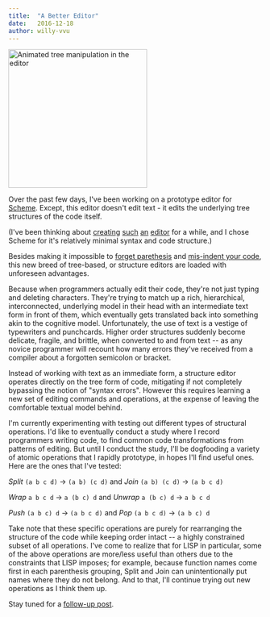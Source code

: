 ```yaml
---
title:  "A Better Editor"
date:   2016-12-18
author: willy-vvu
---
```


<img alt="Animated tree manipulation in the editor" src="/hidden-bits/assets/16-12-17-anim1.gif" width="275">

Over the past few days, I've been working on a prototype editor for [Scheme](http://www.paulgraham.com/avg.html). Except, this editor doesn't edit text - it edits the underlying tree structures of the code itself.

(I've been thinking about [creating](https://pcmonk.wordpress.com/2014/04/01/why-dont-we-have-a-general-purpose-tree-editor/) [such](http://www.lamdu.org/) [an](https://www.facebook.com/notes/kent-beck/prune-a-code-editor-that-is-not-a-text-editor/1012061842160013/) [editor](http://lighttable.com/) for a while, and I chose Scheme for it's relatively minimal syntax and code structure.)

Besides making it impossible to [forget parethesis](http://blog.interfacevision.com/design/design-visual-progarmming-languages-snapshots/) and [mis-indent your code](https://shaunlebron.github.io/parinfer/), this new breed of tree-based, or structure editors are loaded with unforeseen advantages.

Because when programmers actually edit their code, they're not just typing and deleting characters. They're trying to match up a rich, hierarchical, interconnected, underlying model in their head with an intermediate text form in front of them, which eventually gets translated back into something akin to the cognitive model. Unfortunately, the use of text is a vestige of typewriters and punchcards. Higher order structures suddenly become delicate, fragile, and brittle, when converted to and from text -- as any novice programmer will recount how many errors they've received from a compiler about a forgotten semicolon or bracket.

Instead of working with text as an immediate form, a structure editor operates directly on the tree form of code, mitigating if not completely bypassing the notion of "syntax errors". However this requires learning a new set of editing commands and operations, at the expense of leaving the comfortable textual model behind.

I'm currently experimenting with testing out different types of structural operations. I'd like to eventually conduct a study where I record programmers writing code, to find common code transformations from patterns of editing. But until I conduct the study, I'll be dogfooding a variety of atomic operations that I rapidly prototype, in hopes I'll find useful ones. Here are the ones that I've tested:

*Split* `(a b c d)` → `(a b) (c d)`
and
*Join* `(a b) (c d)` → `(a b c d)`

*Wrap* `a b c d` → `a (b c) d`
and
*Unwrap* `a (b c) d` → `a b c d`

*Push* `(a b c) d` → `(a b c d)`
and
*Pop* `(a b c d)` → `(a b c) d`

Take note that these specific operations are purely for rearranging the structure of the code while keeping order intact -- a highly constrained subset of all operations. I've come to realize that for LISP in particular, some of the above operations are more/less useful than others due to the constraints that LISP imposes; for example, because function names come first in each parenthesis grouping, Split and Join can unintentionally put names where they do not belong. And to that, I'll continue trying out new operations as I think them up.

Stay tuned for a [follow-up post](/hidden-bits/2016/12/26/a-better-editor-2.html).
